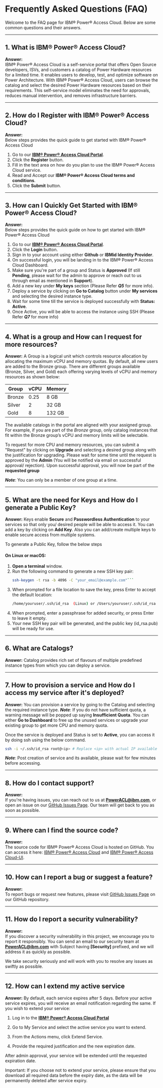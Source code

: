 # Frequently Asked Questions (FAQ)

Welcome to the FAQ page for IBM&reg; Power&reg; Access Cloud. Below are some common questions and their answers.

---

## 1. What is IBM&reg; Power&reg; Access Cloud?

**Answer:**  
IBM&reg; Power&reg; Access Cloud is a self-service portal that offers Open Source developers, ISVs, and customers a catalog of Power Hardware resources for a limited time. It enables users to develop, test, and optimize software on Power Architecture. With IBM&reg; Power&reg; Access Cloud, users can browse the catalog and select the desired Power Hardware resources based on their requirements. This self-service model eliminates the need for approvals, reduces manual intervention, and removes infrastructure barriers.

---

## 2. How do I Register with IBM&reg; Power&reg; Access Cloud?

**Answer:**  
Below steps provides the quick guide to get started with IBM&reg; Power&reg; Access Cloud
1. Go to our **[IBM&reg; Power&reg; Access Cloud Portal](https://console.developonpower.ibm.com)**.
2. Click the **Register** button.
3. Fill in the text area on how do you plan to use the IBM&reg; Power&reg; Access Cloud service.
4. Read and Accept our **IBM&reg; Power&reg; Access Cloud terms and conditions**.
5. Click the **Submit** button.

---

## 3. How can I Quickly Get Started with IBM&reg; Power&reg; Access Cloud?

**Answer:**  
Below steps provides the quick guide on how to get started with IBM&reg; Power&reg; Access Cloud

1. Go to our **[IBM&reg; Power&reg; Access Cloud Portal](https://console.developonpower.ibm.com)**.
2. Click the **Login** button.
3. Sign in to your account using either **Github** or **IBMid Identity Provider**.
4. On successful login, you will be landing in to the IBM&reg; Power&reg; Access Cloud Dashboard.
5. Make sure you're part of a group and Status is **Approved** (If still **Pending**, please wait for the admin to approve or reach out to us through email as mentioned in **Support**).
6. Add a new key under **My keys** section (Please Refer ***Q5*** for more info).
7. Deploy a service by clicking on **Go to Catalog** button under **My services** and selecting the desired instance type.
8. Wait for some time till the service is deployed successfully with **Status: Active**.
9. Once Active, you will be able to access the instance using SSH (Please Refer ***Q7*** for more info)

---

## 4. What is a group and How can I request for more resources?

**Answer:**
A Group is a logical unit which controls resource allocation by allocating the maximum vCPU and memory quotas. By default, all new users are added to the Bronze group. There are different groups available (Bronze, Silver, and Gold) each offering varying levels of vCPU and memory resources as shown below:

| Group   | vCPU  | Memory   |
|---------|-------|----------|
| Bronze  | 0.25  | 8 GB     |
| Silver  | 2     | 32 GB    |
| Gold    | 8     | 132 GB   |

The available catalogs in the portal are aligned with your assigned group. For example, if you are part of the *Bronze* group, only catalog instances that fit within the Bronze group’s vCPU and memory limits will be selectable.

To request for more CPU and memory resources, you can submit a "Request" by clicking on **Upgrade** and selecting a desired group along with the justification for upgrading.
Please wait for some time until the request is approved by the **Admin** (You will be notified via email on successful approval/ rejection).
Upon successful approval, you will now be part of the **requested group**

***Note***:  You can only be a member of one group at a time.

---

## 5. What are the need for Keys and How do I generate a Public Key?

**Answer:**
Keys enable **Secure** and **Passwordless Authentication** to your services so that only you/ desired people will be able to access it. You can add a key by clicking on **Add Key**. Also you can add/create multiple keys to enable secure access from multiple systems.

To generate a Public Key, follow the below steps
#### On **Linux** or **macOS**:
1. **Open a terminal** window.
2. Run the following command to generate a new SSH key pair:
   ```bash
   ssh-keygen -t rsa -b 4096 -C "your_email@example.com"```
3. When prompted for a file location to save the key, press Enter to accept the default location:
    ```bash
    /home/youruser/.ssh/id_rsa  (Linux) or /Users/youruser/.ssh/id_rsa (macOS)```

4. When prompted, enter a passphrase for added security, or press Enter to leave it empty.
5. Your new SSH key pair will be generated, and the public key (id_rsa.pub) will be ready for use.

---

## 6. What are Catalogs?

**Answer:**
Catalog provides rich set of flavours of multiple predefined instance types from which you can deploy a service.

---

## 7. How to provision a service and How do I access my service after it's deployed?

**Answer:**
You can provision a service by going to the Catalog and selecting the required instance type.
***Note***: If you do not have sufficient quota, a warning message will be popped up saying **Insufficient Quota**. You can either **Go to Dashboard** to free up the unused services or upgrade your existing group to get more CPU and memory quota.

Once the service is deployed and Status is set to **Active**, you can access it by doing ssh using the below command.
```bash
ssh -i ~/.ssh/id_rsa root@<ip> # Replace <ip> with actual IP available in 'Access Information'
```
***Note***: Post creation of service and its available, please wait for few minutes before accessing.

---

## 8. How do I contact support?

**Answer:**  
If you're having issues, you can reach out to us at **PowerACL@ibm.com**, or open an issue on our [GitHub Issues Page](https://github.com/PDEXchange/pac-support). Our team will get back to you as soon as possible.

---

## 9. Where can I find the source code?

**Answer:**  
The source code for IBM&reg; Power&reg; Access Cloud is hosted on GitHub. You can access it here: [IBM&reg; Power&reg; Access Cloud](https://github.com/PDeXchange/pac) and [IBM&reg; Power&reg; Access Cloud-UI](https://github.com/PDeXchange/pac-ui).

---

## 10. How can I report a bug or suggest a feature?

**Answer:**  
To report bugs or request new features, please visit [GitHub Issues Page](https://github.com/PDeXchange/pac) on our GitHub repository.

---

## 11. How do I report a security vulnerability?

**Answer:**  
If you discover a security vulnerability in this project, we encourage you to report it responsibly. You can send an email to our security team at **PowerACL@ibm.com** with Subject having **[Security]** prefixed, and we will address it as quickly as possible.

We take security seriously and will work with you to resolve any issues as swiftly as possible.

---

## 12. How can I extend my active service

**Answer:**
By default, each service expires after 5 days. Before your active service expires, you will receive an email notification regarding the same. If you wish to extend your service:

1. Log in to the **[IBM&reg; Power&reg; Access Cloud Portal](https://console.developonpower.ibm.com)**

2. Go to My Service and select the active service you want to extend.

3. From the Actions menu, click Extend Service.

4. Provide the required justification and the new expiration date.

After admin approval, your service will be extended until the requested expiration date.

Important: If you choose not to extend your service, please ensure that you download all required data before the expiry date, as the data will be permanently deleted after service expiry.